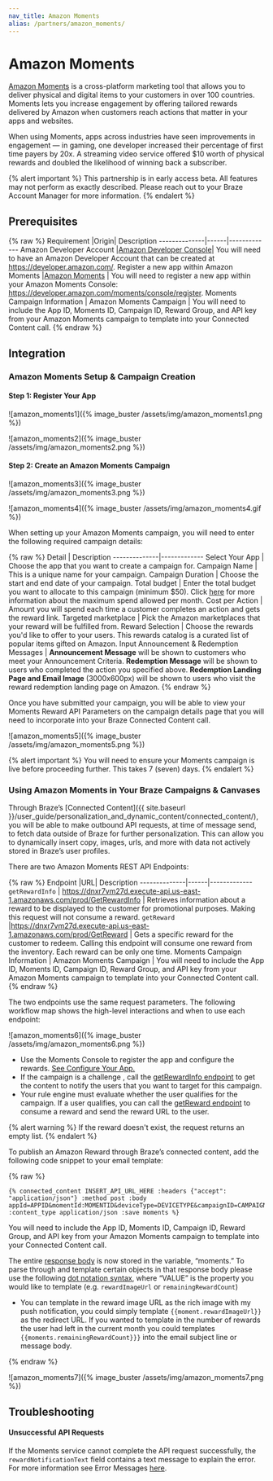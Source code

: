 ```yaml
---
nav_title: Amazon Moments
alias: /partners/amazon_moments/
---
```


# Amazon Moments

[Amazon Moments](https://developer.amazon.com/moments) is a cross-platform marketing tool that allows you to deliver physical and digital items to your customers in over 100 countries. Moments lets you increase engagement by offering tailored rewards delivered by Amazon when customers reach actions that matter in your apps and websites.

When using Moments, apps across industries have seen improvements in engagement — in gaming, one developer increased their percentage of first time payers by 20x. A streaming video service offered $10 worth of physical rewards and doubled the likelihood of winning back a subscriber.

{% alert important %}
This partnership is in early access beta. All features may not perform as exactly described. Please reach out to your Braze Account Manager for more information.
{% endalert %}

## Prerequisites

{% raw %}
Requirement   |Origin| Description
--------------|------|-------------
Amazon Developer Account   |[Amazon Developer Console](https://developer.amazon.com/)| You will need to have an Amazon Developer Account that can be created at https://developer.amazon.com/.
Register a new app within Amazon Moments   |[Amazon Moments](https://developer.amazon.com/moments/console/register) | You will need to register a new app within your Amazon Moments Console: https://developer.amazon.com/moments/console/register.
Moments Campaign Information   | Amazon Moments Campaign | You will need to include the App ID, Moments ID, Campaign ID, Reward Group, and API key from your Amazon Moments campaign to template into your Connected Content call.
{% endraw %}

## Integration

### Amazon Moments Setup & Campaign Creation

#### Step 1: Register Your App

![amazon_moments1]({% image_buster /assets/img/amazon_moments1.png %})

![amazon_moments2]({% image_buster /assets/img/amazon_moments2.png %})


#### Step 2: Create an Amazon Moments Campaign

![amazon_moments3]({% image_buster /assets/img/amazon_moments3.png %})

![amazon_moments4]({% image_buster /assets/img/amazon_moments4.gif %})

When setting up your Amazon Moments campaign, you will need to enter the following required campaign details:

{% raw %}
Detail | Description
--------------|-------------
Select Your App | Choose the app that you want to create a campaign for.
Campaign Name | This is a unique name for your campaign.
Campaign Duration  | Choose the start and end date of your campaign.
Total budget | Enter the total budget you want to allocate to this campaign (minimum $50). Click [here](https://developer.amazon.com/docs/moments-ug/config-billing.html) for more information about the maximum spend allowed per month.
Cost per Action | Amount you will spend each time a customer completes an action and gets the reward link.
Targeted marketplace  | Pick the Amazon marketplaces that your reward will be fulfilled from.
Reward Selection | Choose the rewards you'd like to offer to your users. This rewards catalog is a curated list of popular items gifted on Amazon.
Input Announcement & Redemption Messages | **Announcement Message** will be shown to customers who meet your Announcement Criteria. **Redemption Message** will be shown to users who completed the action you specified above. **Redemption Landing Page and Email Image** (3000x600px) will be shown to users who visit the reward redemption landing page on Amazon.
{% endraw %}

Once you have submitted your campaign, you will be able to view your Moments Reward API Parameters on the campaign details page that you will need to incorporate into your Braze Connected Content call.

![amazon_moments5]({% image_buster /assets/img/amazon_moments5.png %})

{% alert important %}
You will need to ensure your Moments campaign is live before proceeding further. This takes 7 (seven) days.
{% endalert %}

### Using Amazon Moments in Your Braze Campaigns & Canvases

Through Braze’s [Connected Content]({{ site.baseurl }}/user_guide/personalization_and_dynamic_content/connected_content/), you will be able to make outbound API requests, at time of message send, to fetch data outside of Braze for further personalization. This can allow you to dynamically insert copy, images, urls, and more with data not actively stored in Braze’s user profiles.  

There are two Amazon Moments REST API Endpoints:

{% raw %}
Endpoint   |URL| Description
--------------|------|-------------
`getRewardInfo` | https://dnxr7vm27d.execute-api.us-east-1.amazonaws.com/prod/GetRewardInfo | Retrieves information about a reward to be displayed to the customer for promotional purposes. Making this request will not consume a reward.
`getReward` |https://dnxr7vm27d.execute-api.us-east-1.amazonaws.com/prod/GetReward | Gets a specific reward for the customer to redeem. Calling this endpoint will consume one reward from the inventory. Each reward can be  only one time.
Moments Campaign Information   | Amazon Moments Campaign | You will need to include the App ID, Moments ID, Campaign ID, Reward Group, and API key from your Amazon Moments campaign to template into your Connected Content call.
{% endraw %}

The two endpoints use the same request parameters. The following workflow map shows the high-level interactions and when to use each endpoint:

![amazon_moments6]({% image_buster /assets/img/amazon_moments6.png %})

- Use the Moments Console to register the app and configure the rewards. [See Configure Your App.](https://developer.amazon.com/docs/moments/configure-app.html)
- If the campaign is a challenge , call the [getRewardInfo endpoint](https://s3-us-west-1.amazonaws.com/devportal-reference-docs/moments/swagger-en/index.html#/endpoints/GetRewardInfo) to get the content to notify the users that you want to target for this campaign.
- Your rule engine must evaluate whether the user qualifies for the campaign. If a user qualifies, you can call the [getReward endpoint](https://s3-us-west-1.amazonaws.com/devportal-reference-docs/moments/swagger-en/index.html#/endpoints/GetReward) to consume a reward and send the reward URL to the user.

{% alert warning %}
If the reward doesn't exist, the request returns an empty list.
{% endalert %}

To publish an Amazon Reward through Braze’s connected content, add the following code snippet to your email template:

{% raw %}
```
{% connected_content INSERT_API_URL_HERE :headers {"accept": "application/json"} :method post :body appId=APPID&momentId:MOMENTID&deviceType=DEVICETYPE&campaignID=CAMPAIGNID&rewardGroupId=REWARDGROUPID :content_type application/json :save moments %}
```

You will need to include the App ID, Moments ID, Campaign ID, Reward Group, and API key from your Amazon Moments campaign to template into your Connected Content call.

The entire [response body](https://developer.amazon.com/docs/moments-ug/rewards-api-endpoints.html#/endpoints/GetRewardInfo) is now stored in the variable, “moments.” To parse through and template certain objects in that response body please use the following [dot notation syntax](https://www.braze.com/docs/user_guide/personalization_and_dynamic_content/connected_content/local_connected_content_variables/#json-parsing), where “VALUE” is the property you would like to template (e.g. `rewardImageUrl` or `remainingRewardCount`)
- You can template in the reward image URL as the rich image with my push notification, you could simply template `{{moment.rewardImageUrl}}` as the redirect URL. If you wanted to template in the number of rewards the user had left in the current month you could templates `{{moments.remainingRewardCount}}}` into the email subject line or message body.

{% endraw %}

![amazon_moments7]({% image_buster /assets/img/amazon_moments7.png %})

## Troubleshooting

#### Unsuccessful API Requests

If the Moments service cannot complete the API request successfully, the `rewardNotificationText` field contains a text message to explain the error. For more information see Error Messages [here](https://developer.amazon.com/docs/moments/rewards-api.html#error-messages).
